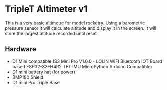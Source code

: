 # TripleT Altimeter v1

This is a very basic altimetre for model rocketry.
Using a barometric pressure sensor it will calculate altitude and display it in the screen.
It will store the largest altitude recorded until reset

## Hardware
- D1 Mini compatible (S3 Mini Pro V1.0.0 - LOLIN WIFI Bluetooth IOT Board based ESP32-S3FH4R2 TFT IMU MicroPython Arduino Compatible)
- D1 mini battery hat (for power) 
- BMP180 Shield
- D1 mini Pro Triple Base


